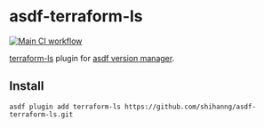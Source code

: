 # asdf-terraform-ls
[![Main CI workflow](https://github.com/shihanng/asdf-terraform-ls/actions/workflows/ci.yml/badge.svg?branch=master)](https://github.com/shihanng/asdf-terraform-ls/actions/workflows/ci.yml)

[terraform-ls](https://github.com/hashicorp/terraform-ls) plugin for [asdf version manager](https://asdf-vm.com/#/).

## Install

```
asdf plugin add terraform-ls https://github.com/shihanng/asdf-terraform-ls.git
```
